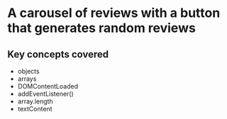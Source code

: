 # A carousel of reviews with a button that generates random reviews

## Key concepts covered

- objects
- arrays
- DOMContentLoaded
- addEventListener()
- array.length
- textContent

